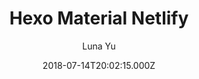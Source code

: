 ---
title: Hexo Material Netlify
github: https://github.com/lunaceee/hexo-material-netlify
demo: https://hexo-material-cms.netlify.com/
author: Luna Yu
ssg:
  - Hexo
cms:
  - DecapCMS
date: 2018-07-14T20:02:15.000Z
description: Hexo + Netlify CMS starter based on material design
stale: true
---
